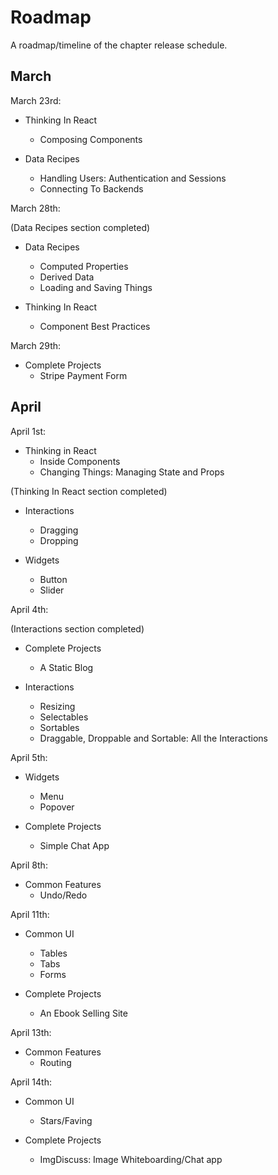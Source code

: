 # Roadmap

A roadmap/timeline of the chapter release schedule.

## March

March 23rd:

* Thinking In React
  * Composing Components

* Data Recipes
  * Handling Users: Authentication and Sessions
  * Connecting To Backends

March 28th:

(Data Recipes section completed)

* Data Recipes
  * Computed Properties
  * Derived Data
  * Loading and Saving Things

* Thinking In React
  * Component Best Practices

March 29th:

* Complete Projects
  * Stripe Payment Form

## April

April 1st:

* Thinking in React
  * Inside Components
  * Changing Things: Managing State and Props

(Thinking In React section completed)

* Interactions
  * Dragging
  * Dropping

* Widgets
  * Button
  * Slider

April 4th:

(Interactions section completed)

* Complete Projects
  * A Static Blog

* Interactions
  * Resizing
  * Selectables
  * Sortables
  * Draggable, Droppable and Sortable: All the Interactions

April 5th:

* Widgets
  * Menu
  * Popover

* Complete Projects
  * Simple Chat App

April 8th:

* Common Features
  * Undo/Redo

April 11th:

* Common UI
  * Tables
  * Tabs
  * Forms

* Complete Projects
  * An Ebook Selling Site

April 13th:

* Common Features
  * Routing

April 14th:

* Common UI
  * Stars/Faving

* Complete Projects
  * ImgDiscuss: Image Whiteboarding/Chat app
